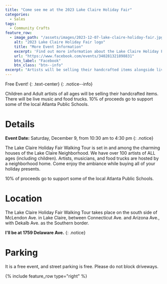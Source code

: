 ```yaml
---
title: "Come see me at the 2023 Lake Claire Holiday Fair"
categories:
  - Sales
tags:
  - Community Crafts
feature_row:
  - image_path: "/assets/images/2023-12-07-lake-claire-holiday-fair.jpg"
    alt: "2023 Lake Claire Holiday Fair logo"
    title: "More Event Information"
    excerpt: 'Find out more information about the Lake Claire Holiday Fair Walking Tour at their Facebook Group.'
    url: "https://www.facebook.com/events/340281321898831"
    btn_label: "Facebook"
    btn_class: "btn--info"
excerpt: "Artists will be selling their handcrafted items alongside live music and food trucks."
---
```


Free Event!
{: .text-center}
{: .notice--info}

Children and Adult artists of all ages will be selling their handcrafted items. There will be live music and food
trucks. 10% of proceeds go to support some of the local Atlanta Public Schools.

# Details

**Event Date:** Saturday, December 9, from 10:30 am to 4:30 pm
{: .notice}

The Lake Claire Holiday Fair Walking Tour is set in and among the charming houses of the Lake Claire Neighborhood. We
have over 100 artists of ALL ages (including children). Artists, musicians, and food trucks are hosted by a neighborhood
home. Come enjoy the ambiance while buying all of your holiday presents.

10% of proceeds go to support some of the local Atlanta Public Schools.

# Location

The Lake Claire Holiday Fair Walking Tour takes place on the south side of McLendon Ave. in Lake
Claire, between Connecticut Ave. and Arizona Ave., with Dekalb Ave. as the Southern border.

**I'll be at 1759 Delaware Ave.**
{: .notice}

# Parking

It is a free event, and street parking is free. Please do not block driveways.

{% include feature_row type="right" %}
